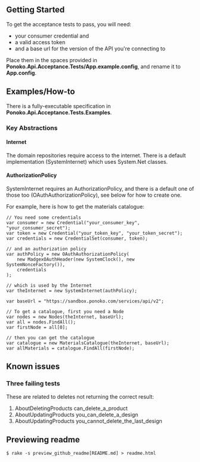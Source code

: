 ## Getting Started

To get the acceptance tests to pass, you will need: 

* your consumer credential and 
* a valid access token
* and a base url for the version of the API you're connecting to

Place them in the spaces provided in __Ponoko.Api.Acceptance.Tests/App.example.config__, and rename it to __App.config__.

## Examples/How-to

There is a fully-executable specification in __Ponoko.Api.Acceptance.Tests.Examples__.

### Key Abstractions

#### Internet
The domain repositories require access to the internet. 
There is a default implementation (SystemInternet) which uses System.Net classes.

#### AuthorizationPolicy
SystemInternet requires an AuthorizationPolicy, and there is a default one of those too (OAuthAuthorizationPolicy), 
see below for how to create one.

For example, here is how to get the materials catalogue:

	// You need some credentials 
	var consumer = new Credential("your_consumer_key", "your_consumer_secret");
	var token = new Credential("your_token_key", "your_token_secret");
	var credentials = new CredentialSet(consumer, token);
	
	// and an authorization policy
	var authPolicy = new OAuthAuthorizationPolicy(
		new MadgexOAuthHeader(new SystemClock(), new SystemNonceFactory()),
		credentials
	);

	// which is used by the Internet
	var theInternet = new SystemInternet(authPolicy);
	
	var baseUrl = "https://sandbox.ponoko.com/services/api/v2";
	
	// To get a catalogue, first you need a Node			
	var nodes = new Nodes(theInternet, baseUrl);
	var all = nodes.FindAll();
	var firstNode = all[0];
	
	// then you can get the catalogue
	var catalogue = new MaterialsCatalogue(theInternet, baseUrl);
	var allMaterials = catalogue.FindAll(firstNode);			      

## Known issues

### Three failing tests

These are related to deletes not returning the correct result:

1. AboutDeletingProducts can_delete_a_product
1. AboutUpdatingProducts you_can_delete_a_design
1. AboutUpdatingProducts you_cannot_delete_the_last_design  

## Previewing readme

    $ rake -s preview_github_readme[README.md] > readme.html